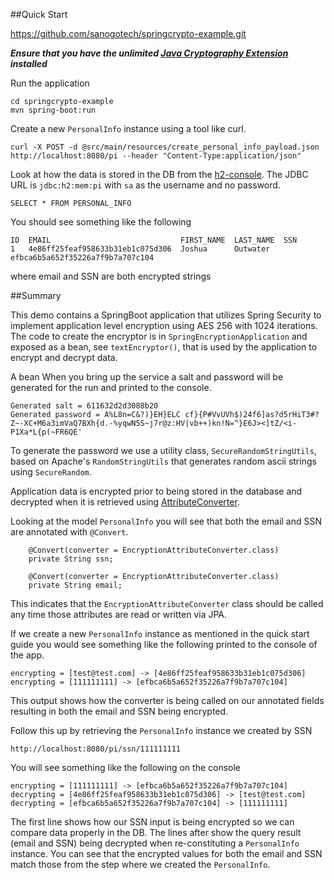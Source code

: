 ##Quick Start

https://github.com/sanogotech/springcrypto-example.git

***Ensure that you have the unlimited [Java Cryptography Extension](http://www.oracle.com/technetwork/java/javase/downloads/jce8-download-2133166.html) installed***

Run the application
```
cd springcrypto-example
mvn spring-boot:run
```

Create a new `PersonalInfo` instance using a tool like curl.
```
curl -X POST -d @src/main/resources/create_personal_info_payload.json http://localhost:8080/pi --header "Content-Type:application/json"
```

Look at how the data is stored in the DB from the [h2-console](http://localhost:8080/h2-console).
The JDBC URL is `jdbc:h2:mem:pi` with `sa` as the username and no password.
```
SELECT * FROM PERSONAL_INFO
```
You should see something like the following
```
ID  EMAIL                             FIRST_NAME  LAST_NAME  SSN  
1   4e86ff25feaf958633b31eb1c075d306  Joshua      Outwater   efbca6b5a652f35226a7f9b7a707c104
```
where email and SSN are both encrypted strings


##Summary

This demo contains a SpringBoot application that utilizes Spring Security to implement application level encryption
using AES 256 with 1024 iterations.  The code to create the encryptor is in `SpringEncryptionApplication` and exposed
as a bean, see `textEncryptor()`, that is used by the application to encrypt and decrypt data.

A bean When you bring up the service a salt and password will be generated for the run and printed to the
console.
```
Generated salt = 611632d2d3088b20
Generated password = A%L8n=C&?)}EH}ELC cf}{P#VvUVh$)24f6]as?d5rHiT3#?Z~-XC+M6a3imVaQ7BXh{d.-%yqwN5S~j7r@z:HV|vb++)kn!N=^}E6J><]tZ/<i-P1Xa*L{p(~FR6QE'
```
To generate the password we use a utility class, `SecureRandomStringUtils`, based on Apache's `RandomStringUtils` that 
generates random ascii strings using `SecureRandom`.

Application data is encrypted prior to being stored in the database and decrypted when it
is retrieved using [AttributeConverter](https://docs.oracle.com/javaee/7/api/javax/persistence/AttributeConverter.html).

Looking at the model `PersonalInfo` you will see that both the email and SSN are annotated with `@Convert`.
```
    @Convert(converter = EncryptionAttributeConverter.class)
    private String ssn;

    @Convert(converter = EncryptionAttributeConverter.class)
    private String email;
```
This indicates that the `EncryptionAttributeConverter` class should be called any time those attributes are read or written
via JPA.

If we create a new `PersonalInfo` instance as mentioned in the quick start guide you would see something like the
following printed to the console of the app.
```
encrypting = [test@test.com] -> [4e86ff25feaf958633b31eb1c075d306]
encrypting = [111111111] -> [efbca6b5a652f35226a7f9b7a707c104]
```
This output shows how the converter is being called on our annotated fields resulting
in both the email and SSN being encrypted.

Follow this up by retrieving the `PersonalInfo` instance we created by SSN
```
http://localhost:8080/pi/ssn/111111111
```
You will see something like the following on the console
```
encrypting = [111111111] -> [efbca6b5a652f35226a7f9b7a707c104]
decrypting = [4e86ff25feaf958633b31eb1c075d306] -> [test@test.com]
decrypting = [efbca6b5a652f35226a7f9b7a707c104] -> [111111111]
```
The first line shows how our SSN input is being encrypted so we can compare data properly in the DB.  The lines after
show the query result (email and SSN) being decrypted when re-constituting a `PersonalInfo` instance.  You can see that 
the encrypted values for both the email and SSN match those from the step where we created the `PersonalInfo`.
